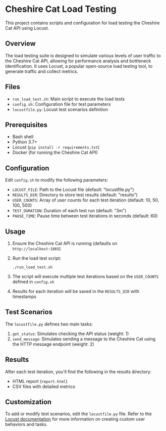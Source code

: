 # Cheshire Cat Load Testing

This project contains scripts and configuration for load testing the Cheshire Cat API using Locust.

## Overview

The load testing suite is designed to simulate various levels of user traffic to the Cheshire Cat API, allowing for performance analysis and bottleneck identification. It uses Locust, a popular open-source load testing tool, to generate traffic and collect metrics.

## Files

- `run_load_test.sh`: Main script to execute the load tests
- `config.sh`: Configuration file for test parameters
- `locustfile.py`: Locust test scenarios definition

## Prerequisites

- Bash shell
- Python 3.7+
- Locust (`pip install -r requirements.txt`)
- Docker (for running the Cheshire Cat API)

## Configuration

Edit `config.sh` to modify the following parameters:

- `LOCUST_FILE`: Path to the Locust file (default: "locustfile.py")
- `RESULTS_DIR`: Directory to store test results (default: "results")
- `USER_COUNTS`: Array of user counts for each test iteration (default: 10, 50, 100, 500)
- `TEST_DURATION`: Duration of each test run (default: "3m")
- `PAUSE_TIME`: Pause time between test iterations in seconds (default: 60)

## Usage

1. Ensure the Cheshire Cat API is running (defaults on `http://localhost:1865`)
2. Run the load test script:

   ```
   ./run_load_test.sh
   ```

3. The script will execute multiple test iterations based on the `USER_COUNTS` defined in `config.sh`
4. Results for each iteration will be saved in the `RESULTS_DIR` with timestamps

## Test Scenarios

The `locustfile.py` defines two main tasks:

1. `get_status`: Simulates checking the API status (weight: 1)
2. `send_message`: Simulates sending a message to the Cheshire Cat using the HTTP message endpoint (weight: 2)

## Results

After each test iteration, you'll find the following in the results directory:

- HTML report (`report.html`)
- CSV files with detailed metrics

## Customization

To add or modify test scenarios, edit the `locustfile.py` file. Refer to the [Locust documentation](https://docs.locust.io/) for more information on creating custom user behaviors and tasks.
